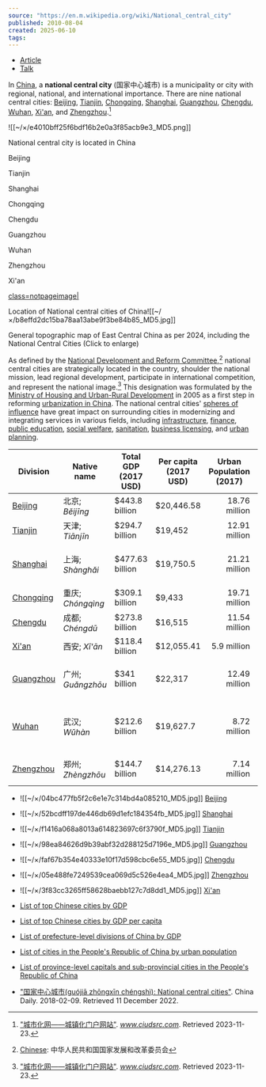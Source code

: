 ```yaml
---
source: "https://en.m.wikipedia.org/wiki/National_central_city"
published: 2010-08-04
created: 2025-06-10
tags:
---
```

- [Article](https://en.m.wikipedia.org/wiki/National_central_city)
- [Talk](https://en.m.wikipedia.org/wiki/Talk:National_central_city)

In [China](https://en.m.wikipedia.org/wiki/China "China"), a **national central city** (国家中心城市) is a municipality or city with regional, national, and international importance. There are nine national central cities: [Beijing](https://en.m.wikipedia.org/wiki/Beijing "Beijing"), [Tianjin](https://en.m.wikipedia.org/wiki/Tianjin "Tianjin"), [Chongqing](https://en.m.wikipedia.org/wiki/Chongqing "Chongqing"), [Shanghai](https://en.m.wikipedia.org/wiki/Shanghai "Shanghai"), [Guangzhou](https://en.m.wikipedia.org/wiki/Guangzhou "Guangzhou"), [Chengdu](https://en.m.wikipedia.org/wiki/Chengdu "Chengdu"), [Wuhan](https://en.m.wikipedia.org/wiki/Wuhan "Wuhan"), [Xi'an](https://en.m.wikipedia.org/wiki/Xi%27an "Xi'an"), and [Zhengzhou](https://en.m.wikipedia.org/wiki/Zhengzhou "Zhengzhou").[^2]

![[~/×/e4010bff25f6bdf16b2e0a3f85acb9e3_MD5.png]]

National central city is located in China

Beijing

Tianjin

Shanghai

Chongqing

Chengdu

Guangzhou

Wuhan

Zhengzhou

Xi'an

[class=notpageimage|](https://en.m.wikipedia.org/wiki/File:China_edcp_location_map.svg "File:China edcp location map.svg")

Location of National central cities of China![[~/×/b8effd2dc15ba78aa13abe9f3be84b85_MD5.jpg]]

General topographic map of East Central China as per 2024, including the National Central Cities (Click to enlarge)

As defined by the [National Development and Reform Committee](https://en.m.wikipedia.org/wiki/National_Development_and_Reform_Commission "National Development and Reform Commission"),[^1] national central cities are strategically located in the country, shoulder the national mission, lead regional development, participate in international competition, and represent the national image.[^2] This designation was formulated by the [Ministry of Housing and Urban-Rural Development](https://en.m.wikipedia.org/wiki/Ministry_of_Housing_and_Urban-Rural_Development "Ministry of Housing and Urban-Rural Development") in 2005 as a first step in reforming [urbanization in China](https://en.m.wikipedia.org/wiki/Urbanization_in_China "Urbanization in China"). The national central cities' [spheres of influence](https://en.m.wikipedia.org/wiki/Sphere_of_influence "Sphere of influence") have great impact on surrounding cities in modernizing and integrating services in various fields, including [infrastructure](https://en.m.wikipedia.org/wiki/Infrastructure "Infrastructure"), [finance](https://en.m.wikipedia.org/wiki/Finance "Finance"), [public education](https://en.m.wikipedia.org/wiki/Public_education "Public education"), [social welfare](https://en.m.wikipedia.org/wiki/Social_welfare "Social welfare"), [sanitation](https://en.m.wikipedia.org/wiki/Sanitation "Sanitation"), [business licensing](https://en.m.wikipedia.org/wiki/Business_licensing "Business licensing"), and [urban planning](https://en.m.wikipedia.org/wiki/Urban_planning "Urban planning").

<table><thead><tr><th>Division</th><th>Native name</th><th>Total GDP<br>(2017 USD)</th><th>Per capita<br>(2017 USD)</th><th>Urban Population<br>(2017)</th><th>Area<br>(km <sup>2</sup>)</th><th>Density<br>(/km <sup>2</sup>)</th><th>Municipal Population<br>(2017)</th><th>Economic zone</th><th>Region</th><th>Subdivisions</th></tr></thead><tbody><tr><td><a href="https://en.m.wikipedia.org/wiki/Beijing">Beijing</a></td><td><span><span>北京</span></span>; <span><i>Běijīng</i></span></td><td>$443.8 billion</td><td>$20,446.58</td><td align="right">18.76 million</td><td align="right">16,411</td><td align="right">1,323</td><td align="right">21.70 million</td><td rowspan="2"><a href="https://en.m.wikipedia.org/wiki/Bohai_Economic_Rim">Bohai Economic Rim</a></td><td rowspan="2"><a href="https://en.m.wikipedia.org/wiki/North_China">North</a></td><td><a href="https://en.m.wikipedia.org/wiki/List_of_administrative_divisions_of_Beijing">List</a></td></tr><tr><td><a href="https://en.m.wikipedia.org/wiki/Tianjin">Tianjin</a></td><td><span><span>天津</span></span>; <span><i>Tiānjīn</i></span></td><td>$294.7 billion</td><td>$19,452</td><td align="right">12.91 million</td><td align="right">11,920</td><td align="right">1,306</td><td align="right">15.57 million</td><td><a href="https://en.m.wikipedia.org/wiki/List_of_administrative_divisions_of_Tianjin">List</a></td></tr><tr><td><a href="https://en.m.wikipedia.org/wiki/Shanghai">Shanghai</a></td><td><span><span>上海</span></span>; <span><i>Shànghǎi</i></span></td><td>$477.63 billion</td><td>$19,750.5</td><td align="right">21.21 million</td><td align="right">6,341</td><td align="right">3,813.8</td><td align="right">24.18 million</td><td><a href="https://en.m.wikipedia.org/wiki/Yangtze_River_Delta_Economic_Zone">Yangtze River Delta Economic Zone</a></td><td><a href="https://en.m.wikipedia.org/wiki/East_China">East</a></td><td><a href="https://en.m.wikipedia.org/wiki/List_of_administrative_divisions_of_Shanghai">List</a></td></tr><tr><td><a href="https://en.m.wikipedia.org/wiki/Chongqing">Chongqing</a></td><td><span><span>重庆</span></span>; <span><i>Chóngqìng</i></span></td><td>$309.1 billion</td><td>$9,433</td><td align="right">19.71 million</td><td align="right">82,400</td><td align="right">373.2</td><td align="right">30.75 million</td><td rowspan="3"><a href="https://en.m.wikipedia.org/wiki/West_Triangle_Economic_Zone">West Triangle Economic Zone</a></td><td rowspan="2"><a href="https://en.m.wikipedia.org/wiki/Southwest_China">Southwest</a></td><td><a href="https://en.m.wikipedia.org/wiki/List_of_administrative_divisions_of_Chongqing">List</a></td></tr><tr><td><a href="https://en.m.wikipedia.org/wiki/Chengdu">Chengdu</a></td><td><span><span>成都</span></span>; <span><i>Chéngdū</i></span></td><td>$273.8 billion</td><td>$16,515</td><td align="right">11.54 million</td><td align="right">14,378</td><td align="right">650</td><td align="right">9.14 million</td><td><a href="https://en.m.wikipedia.org/wiki/List_of_administrative_divisions_of_Chengdu">List</a></td></tr><tr><td><a href="https://en.m.wikipedia.org/wiki/Xi%27an">Xi'an</a></td><td><span><span>西安</span></span>; <span><i>Xī'ān</i></span></td><td>$118.4 billion</td><td>$12,055.41</td><td align="right">5.9 million</td><td align="right">10,135</td><td align="right">893.6</td><td align="right">9.06 million</td><td><a href="https://en.m.wikipedia.org/wiki/Northwest_China">Northwest</a></td><td></td></tr><tr><td><a href="https://en.m.wikipedia.org/wiki/Guangzhou">Guangzhou</a></td><td><span><span>广州</span></span>; <span><i>Guǎngzhōu</i></span></td><td>$341 billion</td><td>$22,317</td><td align="right">12.49 million</td><td align="right">7,434</td><td align="right">1,950.2</td><td align="right">14.50 million</td><td><a href="https://en.m.wikipedia.org/wiki/Pearl_River_Delta_Economic_Zone">Pearl River Delta Economic Zone</a></td><td><a href="https://en.m.wikipedia.org/wiki/South_China">South</a></td><td><a href="https://en.m.wikipedia.org/wiki/List_of_administrative_divisions_of_Guangzhou">List</a></td></tr><tr><td><a href="https://en.m.wikipedia.org/wiki/Wuhan">Wuhan</a></td><td><span><span>武汉</span></span>; <span><i>Wǔhàn</i></span></td><td>$212.6 billion</td><td>$19,627.7</td><td align="right">8.72 million</td><td align="right">8,494</td><td align="right">1,282</td><td align="right">10.89 million</td><td><a href="https://en.m.wikipedia.org/wiki/Yangtze">Yangtze River</a> Midstream Economic Zone</td><td rowspan="2"><a href="https://en.m.wikipedia.org/wiki/Central_China">Central</a></td><td></td></tr><tr><td><a href="https://en.m.wikipedia.org/wiki/Zhengzhou">Zhengzhou</a></td><td><span><span>郑州</span></span>; <span><i>Zhèngzhōu</i></span></td><td>$144.7 billion</td><td>$14,276.13</td><td align="right">7.14 million</td><td align="right">7,446</td><td align="right">1,327</td><td align="right">9.88 million</td><td><a href="https://en.m.wikipedia.org/wiki/Zhongyuan_Economic_Zone">Zhongyuan Economic Zone</a></td><td></td></tr></tbody></table>

- ![[~/×/04bc477fb5f2c6e1e7c314bd4a085210_MD5.jpg]]
	[Beijing](https://en.m.wikipedia.org/wiki/Beijing "Beijing")
- ![[~/×/52bcdff197de446db69d1efc184354fb_MD5.jpg]]
	[Shanghai](https://en.m.wikipedia.org/wiki/Shanghai "Shanghai")
- ![[~/×/f1416a068a8013a614823697c6f3790f_MD5.jpg]]
	[Tianjin](https://en.m.wikipedia.org/wiki/Tianjin "Tianjin")
- ![[~/×/98ea84626d9b39abf32d288125d7196e_MD5.jpg]]
	[Guangzhou](https://en.m.wikipedia.org/wiki/Guangzhou "Guangzhou")
- ![[~/×/faf67b354e40333e10f17d598cbc6e55_MD5.jpg]]
	[Chengdu](https://en.m.wikipedia.org/wiki/Chengdu "Chengdu")
- ![[~/×/05e488fe7249539cea069d5c526e4ea4_MD5.jpg]]
	[Zhengzhou](https://en.m.wikipedia.org/wiki/Zhengzhou "Zhengzhou")
- ![[~/×/3f83cc3265ff58628baebb127c7d8dd1_MD5.jpg]]
	[Xi'an](https://en.m.wikipedia.org/wiki/Xi%27an "Xi'an")

- [List of top Chinese cities by GDP](https://en.m.wikipedia.org/wiki/List_of_top_Chinese_cities_by_GDP "List of top Chinese cities by GDP")
- [List of top Chinese cities by GDP per capita](https://en.m.wikipedia.org/wiki/List_of_top_Chinese_cities_by_GDP_per_capita "List of top Chinese cities by GDP per capita")
- [List of prefecture-level divisions of China by GDP](https://en.m.wikipedia.org/wiki/List_of_prefecture-level_divisions_of_China_by_GDP "List of prefecture-level divisions of China by GDP")
- [List of cities in the People's Republic of China by urban population](https://en.m.wikipedia.org/wiki/List_of_cities_in_the_People%27s_Republic_of_China_by_urban_population "List of cities in the People's Republic of China by urban population")
- [List of province-level capitals and sub-provincial cities in the People's Republic of China](https://en.m.wikipedia.org/wiki/List_of_province-level_capitals_and_sub-provincial_cities_in_the_People%27s_Republic_of_China "List of province-level capitals and sub-provincial cities in the People's Republic of China")

- ["国家中心城市(guójiā zhōngxīn chéngshì): National central cities"](http://www.chinadaily.com.cn/a/201802/09/WS5a7ce35fa3106e7dcc13baec.html). China Daily. 2018-02-09. Retrieved 11 December 2022.

[^1]: [Chinese](https://en.m.wikipedia.org/wiki/Simplified_Chinese_characters "Simplified Chinese characters"): 中华人民共和国国家发展和改革委员会

[^2]: ["城市化网——城镇化门户网站"](http://www.ciudsrc.com/webdiceng.php?id=156619). *www.ciudsrc.com*. Retrieved 2023-11-23.
